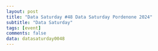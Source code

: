 ```yaml
---
layout: post
title: "Data Saturday #48 Data Saturday Pordenone 2024"
subtitle: "Data Saturday"
tags: [event]
comments: false
data: datasaturday0048
---
```

